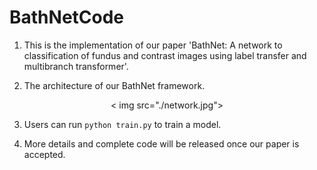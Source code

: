 # BathNetCode

1. This is the implementation of our paper 'BathNet: A network to classification of fundus and contrast images using label transfer and multibranch transformer'.

2. The architecture of our BathNet framework.
<div align=center>< img src="./network.jpg"></div>

3. Users can run ```python train.py```  to train a model.

4. More details and complete code will be released once our paper is accepted.
